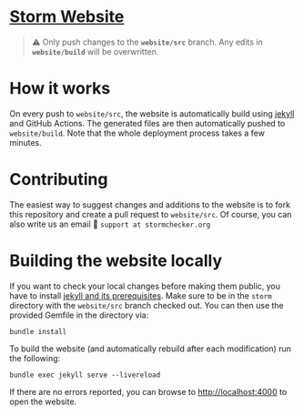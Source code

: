 [Storm Website](https://www.stormchecker.org)
============================================

> :warning: Only push changes to the **`website/src`** branch. Any edits in **`website/build`** will be overwritten.

# How it works
On every push to `website/src`, the website is automatically build using [jekyll](https://jekyllrb.com) and GitHub Actions. The generated files are then automatically pushed to `website/build`.
Note that the whole deployment process takes a few minutes.

# Contributing
The easiest way to suggest changes and additions to the website is to fork this repository and create a pull request to `website/src`.
Of course, you can also write us an email :email: `support at stormchecker.org`


# Building the website locally
If you want to check your local changes before making them public, you have to install [jekyll and its prerequisites](https://jekyllrb.com/docs/installation/).
Make sure to be in the `storm` directory with the `website/src` branch checked out.
You can then use the provided Gemfile in the directory via:
```console
bundle install
```

To build the website (and automatically rebuild after each modification) run the following:
```console
bundle exec jekyll serve --livereload
```
If there are no errors reported, you can browse to [http://localhost:4000](http://localhost:4000) to open the website.
